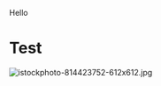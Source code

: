 Hello
# Test

![istockphoto-814423752-612x612.jpg](https://docs-api.cloudlabs.ai/repos/raw.githubusercontent.com/Rabin-spektra/Messi-Project/main/messi-test-folder/images/istockphoto-814423752-612x612.jpg?token=8b2t1Sg45N8JBe8QNwBlyhJq)

<grouped-questions source="labguidepage0016PLNeu2V" />
